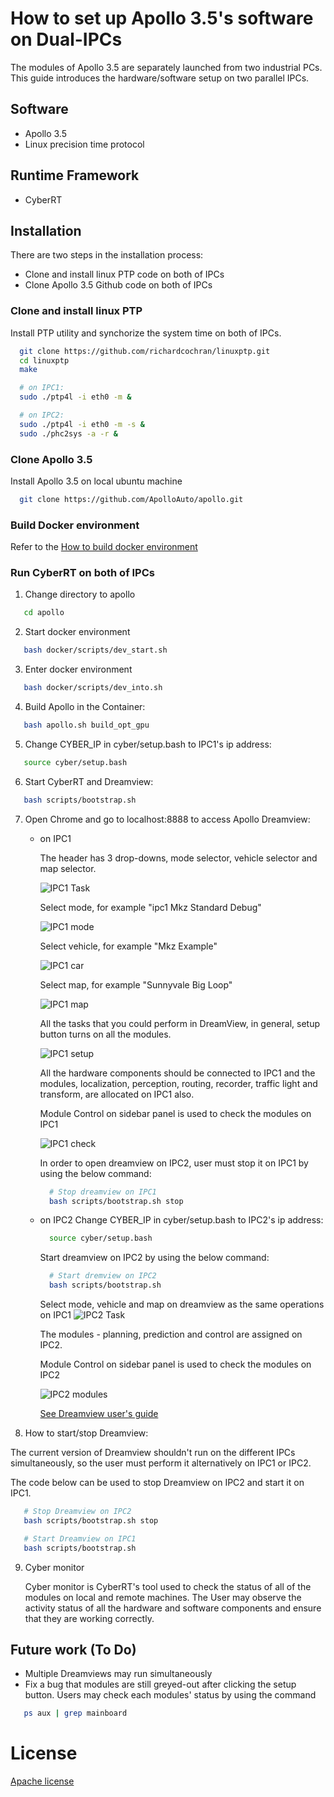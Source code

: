 # How to set up Apollo 3.5's software on Dual-IPCs

The modules of Apollo 3.5 are separately launched from two industrial PCs. This guide introduces the hardware/software setup on two parallel IPCs.

## Software

  - Apollo 3.5
  - Linux precision time protocol

## Runtime Framework
  - CyberRT

## Installation

There are two steps in the installation process:
 - Clone and install linux PTP code on both of IPCs
 - Clone Apollo 3.5 Github code on both of IPCs

### Clone and install linux PTP
  Install PTP utility and synchorize the system time on both of IPCs.

  ```sh
    git clone https://github.com/richardcochran/linuxptp.git
    cd linuxptp
    make

    # on IPC1:
    sudo ./ptp4l -i eth0 -m &

    # on IPC2:
    sudo ./ptp4l -i eth0 -m -s &
    sudo ./phc2sys -a -r &
   ```

### Clone Apollo 3.5
  Install Apollo 3.5 on local ubuntu machine
  ```sh
    git clone https://github.com/ApolloAuto/apollo.git
  ```

  ### Build Docker environment
  Refer to the [How to build docker environment](./apollo_software_installation_guide.md)

  ### Run CyberRT on both of IPCs
  1. Change directory to apollo
  ```sh
     cd apollo
  ```
  2. Start docker environment
  ```sh
     bash docker/scripts/dev_start.sh
  ```
  3. Enter docker environment
  ```sh
     bash docker/scripts/dev_into.sh
  ```
  4. Build Apollo in the Container:
  ```sh
     bash apollo.sh build_opt_gpu
  ```
  5. Change CYBER_IP in cyber/setup.bash to IPC1's ip address:
  ```sh
     source cyber/setup.bash
  ```
  6. Start CyberRT and Dreamview:
  ```sh
     bash scripts/bootstrap.sh
  ```

  7. Open Chrome and go to localhost:8888 to access Apollo Dreamview:

      - on IPC1



        The header has 3 drop-downs, mode selector, vehicle selector and map selector.

        ![IPC1 Task](images/IPC1_dv.png)


        Select mode, for example "ipc1 Mkz Standard Debug"

        ![IPC1 mode](images/IPC1_mode.png)



        Select vehicle, for example "Mkz Example"

        ![IPC1 car](images/IPC1_car.png)



        Select map, for example "Sunnyvale Big Loop"

        ![IPC1 map](images/IPC1_map.png)



        All the tasks that you could perform in DreamView, in general, setup button turns on all the modules.

        ![IPC1 setup](images/IPC1_setup.png)


        All the hardware components should be connected to IPC1 and the modules, localization, perception, routing, recorder, traffic light and transform, are allocated on IPC1 also.

        Module Control on sidebar panel is used to check the modules on IPC1

        ![IPC1 check](images/IPC1_check.png)

        In order to open dreamview on IPC2, user must stop it on IPC1 by using the below command:
        ```sh
          # Stop dreamview on IPC1
          bash scripts/bootstrap.sh stop
        ```

      - on IPC2
        Change CYBER_IP in cyber/setup.bash to IPC2's ip address:
        ```sh
          source cyber/setup.bash
        ```

        Start dreamview on IPC2 by using the below command:

        ```sh
          # Start dremview on IPC2
          bash scripts/bootstrap.sh
        ```

        Select mode, vehicle and map on dreamview as the same operations on IPC1
        ![IPC2 Task](images/IPC2_setup.png)


        The modules - planning, prediction and control are assigned on IPC2.

        Module Control on sidebar panel is used to check the modules on IPC2

        ![IPC2 modules](images/IPC2_check.png)


        [See Dreamview user's guide](../13_Apollo%20Tool/%E5%8F%AF%E8%A7%86%E5%8C%96%E4%BA%A4%E4%BA%92%E5%B7%A5%E5%85%B7Dremview/dreamview_usage_table.md)

8. How to start/stop Dreamview:

  The current version of Dreamview shouldn't run on the different IPCs simultaneously, so the user must perform it alternatively on IPC1 or IPC2.

  The code below can be used to stop Dreamview on IPC2 and start it on IPC1.

  ```sh
     # Stop Dreamview on IPC2
     bash scripts/bootstrap.sh stop

     # Start Dreamview on IPC1
     bash scripts/bootstrap.sh
  ```

  9. Cyber monitor

      Cyber monitor is CyberRT's tool used to check the status of all of the modules on local and remote machines. The User may observe the activity status of all the hardware and software components and ensure that they are working correctly.

## Future work (To Do)
  - Multiple Dreamviews may run simultaneously
  - Fix a bug that modules are still greyed-out after clicking the setup button. Users may check each modules' status by using the command
  ```sh
     ps aux | grep mainboard
  ```


# License

  [Apache license](../../LICENSE)





